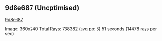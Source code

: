


## 9d8e687 (Unoptimised)

[9d8e687](./docs/9d8e687.png)

Image: 360x240  Total Rays: 738382 (avg pp: 8)
51 seconds (14478 rays per sec)
